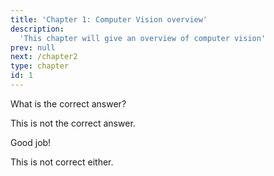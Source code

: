 ```yaml
---
title: 'Chapter 1: Computer Vision overview'
description:
  'This chapter will give an overview of computer vision'
prev: null
next: /chapter2
type: chapter
id: 1
---
```


<exercise id="1" title="Introduction to computer vision " type="slides">

<slides source="chapter1_01_introduction">
</slides>

</exercise>

<exercise id="2" title="Computer vision applications">

 What is the correct answer?

<choice>
<opt text="Object detection categorizes each pixel in the image">

This is not the correct answer.

</opt>

<opt text="In image classification the image is rated in different categories" correct="true">

Good job!

</opt>

<opt text="Image segmentation creates bounding boxes for different objects in the image">

This is not correct either.

</opt>
</choice>

</exercise>
